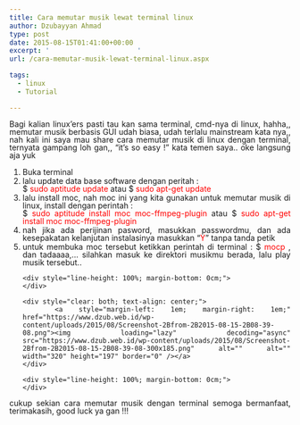 ```yaml
---
title: Cara memutar musik lewat terminal linux
author: Dzubayyan Ahmad
type: post
date: 2015-08-15T01:41:00+00:00
excerpt: '						'
url: /cara-memutar-musik-lewat-terminal-linux.aspx

tags:
  - linux
  - Tutorial

---
```

<div style="line-height: 100%; margin-bottom: 0cm; text-align: justify;">
  Bagi kalian linux&#8217;ers pasti tau kan sama terminal, cmd-nya di linux, hahha,, memutar musik berbasis GUI udah biasa, udah terlalu mainstream kata nya,, nah kali ini saya mau share cara memutar musik di linux dengan terminal, ternyata gampang loh gan,, “it&#8217;s so easy !” kata temen saya.. oke langsung aja yuk
</div>

<div style="line-height: 100%; margin-bottom: 0cm; text-align: justify;">
</div>

<ol style="text-align: justify;">
  <li>
    <div style="line-height: 100%; margin-bottom: 0cm;">
      Buka terminal
    </div>
  </li>
  
  <li>
    <div style="line-height: 100%; margin-bottom: 0cm;">
      lalu update data base software dengan peritah :<br /> $ <span style="color: red;">sudo aptitude update</span> atau $ <span style="color: red;">sudo apt-get update</span>
    </div>
  </li>
  
  <li>
    <div style="line-height: 100%; margin-bottom: 0cm;">
      lalu install moc, nah moc ini yang kita gunakan untuk memutar musik di linux, install dengan perintah :<br /> $ <span style="color: red;">sudo aptitude install moc</span> <span style="color: red;">moc-ffmpeg-plugin</span> atau $ <span style="color: red;">sudo apt-get install moc moc-ffmpeg-plugin</span>
    </div>
  </li>
  
  <li>
    <div style="line-height: 100%; margin-bottom: 0cm;">
      nah jika ada perijinan pasword, masukkan passwordmu, dan ada kesepakatan kelanjutan instalasinya masukkan “<span style="color: red;">Y</span>” tanpa tanda petik
    </div>
  </li>
  
  <li>
    <div style="line-height: 100%; margin-bottom: 0cm;">
      untuk membuka moc tersebut ketikkan perintah di terminal : $ <span style="color: red;">mocp</span> , dan tadaaaa,… silahkan masuk ke direktori musikmu berada, lalu play musik tersebut..
    </div>
    
    <div style="line-height: 100%; margin-bottom: 0cm;">
    </div>
    
    <div style="clear: both; text-align: center;">
      <a style="margin-left: 1em; margin-right: 1em;" href="https://www.dzub.web.id/wp-content/uploads/2015/08/Screenshot-2Bfrom-2B2015-08-15-2B08-39-08.png"><img loading="lazy" decoding="async" src="https://www.dzub.web.id/wp-content/uploads/2015/08/Screenshot-2Bfrom-2B2015-08-15-2B08-39-08-300x185.png" alt="" alt="" width="320" height="197" border="0" /></a>
    </div>
    
    <div style="line-height: 100%; margin-bottom: 0cm;">
    </div>
  </li>
</ol>

<div style="line-height: 100%; margin-bottom: 0cm; text-align: justify;">
</div>

<div style="line-height: 100%; margin-bottom: 0cm; text-align: justify;">
  cukup sekian cara memutar musik dengan terminal semoga bermanfaat, terimakasih, good luck ya gan !!!
</div>